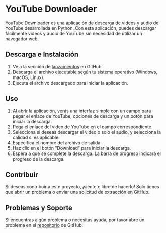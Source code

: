 # YouTube Downloader

YouTube Downloader es una aplicación de descarga de videos y audio de YouTube desarrollada en Python. Con esta aplicación, puedes descargar fácilmente videos y audio de YouTube sin necesidad de utilizar un navegador web.

## Descarga e Instalación

1. Ve a la sección de [lanzamientos](https://github.com/tu_usuario/tu_repositorio/releases) en GitHub.
2. Descarga el archivo ejecutable según tu sistema operativo (Windows, macOS, Linux).
3. Ejecuta el archivo descargado para iniciar la aplicación.

## Uso

1. Al abrir la aplicación, verás una interfaz simple con un campo para pegar el enlace de YouTube, opciones de descarga y un botón para iniciar la descarga.
2. Pega el enlace del video de YouTube en el campo correspondiente.
3. Selecciona si deseas descargar el video o solo el audio, y selecciona la calidad si es aplicable.
4. Especifica el nombre del archivo de salida.
5. Haz clic en el botón "Download" para iniciar la descarga.
6. Espera a que se complete la descarga. La barra de progreso indicará el progreso de la descarga.

## Contribuir

Si deseas contribuir a este proyecto, ¡siéntete libre de hacerlo! Solo tienes que abrir un problema o enviar una solicitud de extracción en GitHub.

## Problemas y Soporte

Si encuentras algún problema o necesitas ayuda, por favor abre un problema en el [repositorio](https://github.com/tu_usuario/tu_repositorio/issues) de GitHub.
